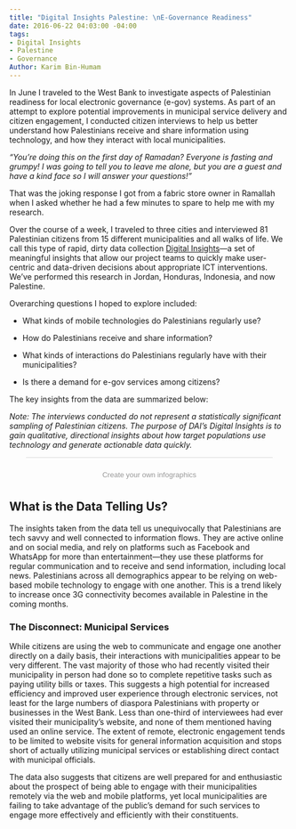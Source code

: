 ```yaml
---
title: "Digital Insights Palestine: \nE-Governance Readiness"
date: 2016-06-22 04:03:00 -04:00
tags:
- Digital Insights
- Palestine
- Governance
Author: Karim Bin-Humam
---
```


In June I traveled to the West Bank to investigate aspects of Palestinian readiness for local electronic governance (e-gov) systems. As part of an attempt to explore potential improvements in municipal service delivery and citizen engagement, I conducted citizen interviews to help us better understand how Palestinians receive and share information using technology, and how they interact with local municipalities.

<!--more-->

*“You’re doing this on the first day of Ramadan? Everyone is fasting and grumpy! I was going to tell you to leave me alone, but you are a guest and have a kind face so I will answer your questions!”*

That was the joking response I got from a fabric store owner in Ramallah when I asked whether he had a few minutes to spare to help me with my research.

Over the course of a week, I traveled to three cities and interviewed 81 Palestinian citizens from 15 different municipalities and all walks of life. We call this type of rapid, dirty data collection [Digital Insights](http://dai-global-digital.com/tags/?tag=digital-insights)—a set of meaningful insights that allow our project teams to quickly make user-centric and data-driven decisions about appropriate ICT interventions. We’ve performed this research in Jordan, Honduras, Indonesia, and now Palestine.

Overarching questions I hoped to explore included:

* What kinds of mobile technologies do Palestinians regularly use?

* How do Palestinians receive and share information?

* What kinds of interactions do Palestinians regularly have with their municipalities?

* Is there a demand for e-gov services among citizens?

The key insights from the data are summarized below:

*Note: The interviews conducted do not represent a statistically significant sampling of Palestinian citizens. The purpose of DAI’s Digital Insights is to gain qualitative, directional insights about how target populations use technology and generate actionable data quickly.*

<script id="infogram_0_0cb97e12-2f6d-4b38-913f-3cb3083ee267" title="" src="//e.infogr.am/js/embed.js?8Zs" type="text/javascript"></script><div style="padding:8px 0;font-family:Arial!important;font-size:13px!important;line-height:15px!important;text-align:center;border-top:1px solid #dadada;margin:0 30px"><br><a style="color:#989898!important;text-decoration:none!important;" href="https://infogr.am" target="_blank">Create your own infographics</a></div>

## What is the Data Telling Us?

The insights taken from the data tell us unequivocally that Palestinians are tech savvy and well connected to information flows. They are active online and on social media, and rely on platforms such as Facebook and WhatsApp for more than entertainment—they use these platforms for regular communication and to receive and send information, including local news. Palestinians across all demographics appear to be relying on web-based mobile technology to engage with one another. This is a trend likely to increase once 3G connectivity becomes available in Palestine in the coming months.

### The Disconnect: Municipal Services

While citizens are using the web to communicate and engage one another directly on a daily basis, their interactions with municipalities appear to be very different. The vast majority of those who had recently visited their municipality in person had done so to complete repetitive tasks such as paying utility bills or taxes. This suggests a high potential for increased efficiency and improved user experience through electronic services, not least for the large numbers of diaspora Palestinians with property or businesses in the West Bank.  Less than one-third of interviewees had ever visited their municipality’s website, and none of them mentioned having used an online service. The extent of remote, electronic engagement tends to be limited to website visits for general information acquisition and stops short of actually utilizing municipal services or establishing direct contact with municipal officials.

The data also suggests that citizens are well prepared for and enthusiastic about the prospect of being able to engage with their municipalities remotely via the web and mobile platforms, yet local municipalities are failing to take advantage of the public’s demand for such services to engage more effectively and efficiently with their constituents.
